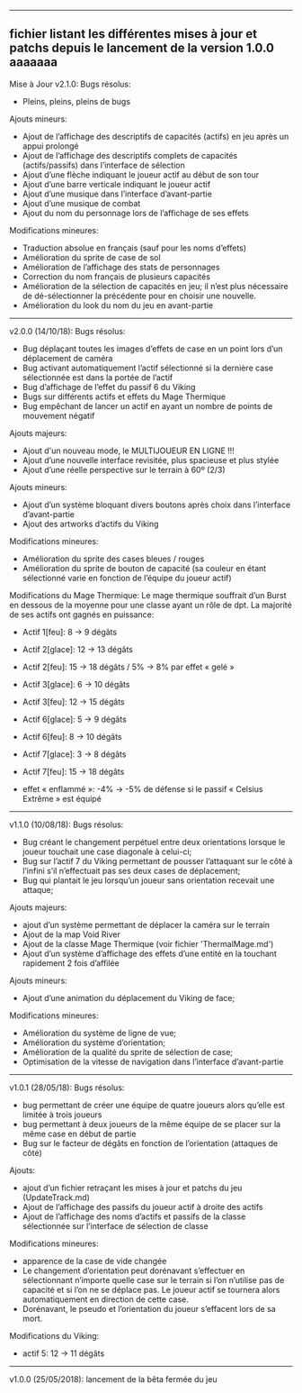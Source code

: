 -------------------------------------------------
fichier listant les différentes mises à jour 
et patchs depuis le lancement de la version 1.0.0 aaaaaaa
-------------------------------------------------
Mise à Jour v2.1.0:
Bugs résolus:
- Pleins, pleins, pleins de bugs

Ajouts mineurs:
- Ajout de l’affichage des descriptifs de capacités (actifs) en jeu après un appui prolongé
- Ajout de l’affichage des descriptifs complets de capacités (actifs/passifs) dans l’interface de sélection
- Ajout d’une flèche indiquant le joueur actif au début de son tour
- Ajout d’une barre verticale indiquant le joueur actif
- Ajout d’une musique dans l’interface d’avant-partie
- Ajout d’une musique de combat
- Ajout du nom du personnage lors de l’affichage de ses effets

Modifications mineures:
- Traduction absolue en français (sauf pour les noms d’effets)
- Amélioration du sprite de case de sol
- Amélioration de l’affichage des stats de personnages
- Correction du nom français de plusieurs capacités
- Amélioration de la sélection de capacités en jeu; il n’est plus nécessaire de dé-sélectionner la précédente pour en choisir une nouvelle.
- Amélioration du look du nom du jeu en avant-partie

-------------------------------------------------

v2.0.0 (14/10/18):
Bugs résolus:
- Bug déplaçant toutes les images d’effets de case en un point lors d’un déplacement de caméra
- Bug activant automatiquement l’actif sélectionné si la dernière case sélectionnée est dans la portée de l’actif
- Bug d’affichage de l’effet du passif 6 du Viking
- Bugs sur différents actifs et effets du Mage Thermique
- Bug empêchant de lancer un actif en ayant un nombre de points de mouvement négatif

Ajouts majeurs:
- Ajout d'un nouveau mode, le MULTIJOUEUR EN LIGNE !!!
- Ajout d’une nouvelle interface revisitée, plus spacieuse et plus stylée
- Ajout d’une réelle perspective sur le terrain à 60º (2/3)

Ajouts mineurs:
- Ajout d’un système bloquant divers boutons après choix dans l’interface d’avant-partie
- Ajout des artworks d’actifs du Viking

Modifications mineures:
- Amélioration du sprite des cases bleues / rouges
- Amélioration du sprite de bouton de capacité (sa couleur en étant sélectionné varie en fonction de l’équipe du joueur actif)

Modifications du Mage Thermique:
Le mage thermique souffrait d’un Burst en dessous de la moyenne pour une classe ayant un rôle de dpt. La majorité de ses actifs ont gagnés en puissance:
- Actif 1[feu]: 8 -> 9 dégâts 
- Actif 2[glace]: 12 -> 13 dégâts
- Actif 2[feu]: 15 -> 18 dégâts / 5% -> 8% par effet « gelé »
- Actif 3[glace]: 6 -> 10 dégâts
- Actif 3[feu]: 12 -> 15 dégâts
- Actif 6[glace]: 5 -> 9 dégâts
- Actif 6[feu]: 8 -> 10 dégâts
- Actif 7[glace]: 3 -> 8 dégâts
- Actif 7[feu]: 15 -> 18 dégâts

- effet « enflammé »: -4% -> -5% de défense si le passif « Celsius Extrême » est équipé

-------------------------------------------------

v1.1.0 (10/08/18):
Bugs résolus:
- Bug créant le changement perpétuel entre deux orientations lorsque le joueur touchait une case diagonale à celui-ci;
- Bug sur l’actif 7 du Viking permettant de pousser l’attaquant sur le côté à l’infini s’il n’effectuait pas ses deux cases de déplacement;
- Bug qui plantait le jeu lorsqu’un joueur sans orientation recevait une attaque;

Ajouts majeurs:
- ajout d’un système permettant de déplacer la caméra sur le terrain
- Ajout de la map Void River
- Ajout de la classe Mage Thermique (voir fichier 'ThermalMage.md')
- Ajout d’un système d’affichage des effets d’une entité en la touchant rapidement 2 fois d’affilée

Ajouts mineurs:
- Ajout d’une animation du déplacement du Viking de face;

Modifications mineures:
- Amélioration du système de ligne de vue;
- Amélioration du système d’orientation;
- Amélioration de la qualité du sprite de sélection de case;
- Optimisation de la vitesse de navigation dans l’interface d’avant-partie

-------------------------------------------------

v1.0.1 (28/05/18):
Bugs résolus:
- bug permettant de créer une équipe de quatre joueurs alors qu’elle est limitée à trois joueurs
- bug permettant à deux joueurs de la même équipe de se placer sur la même case en début de partie
- Bug sur le facteur de dégâts en fonction de l’orientation (attaques de côté)

Ajouts:
- ajout d’un fichier retraçant les mises à jour et patchs du jeu (UpdateTrack.md)
- Ajout de l’affichage des passifs du joueur actif à droite des actifs
- Ajout de l’affichage des noms d’actifs et passifs de la classe sélectionnée sur l’interface de sélection de classe

Modifications mineures:
- apparence de la case de vide changée
- Le changement d’orientation peut dorénavant s’effectuer en sélectionnant n’importe quelle case sur le terrain si l’on n’utilise pas de capacité et si l’on ne se déplace pas. Le joueur actif se tournera alors automatiquement en direction de cette case.
- Dorénavant, le pseudo et l’orientation du joueur s’effacent lors de sa mort.

Modifications du Viking:
- actif 5: 12 -> 11 dégâts

-------------------------------------------------
v1.0.0 (25/05/2018):
lancement de la bêta fermée du jeu
